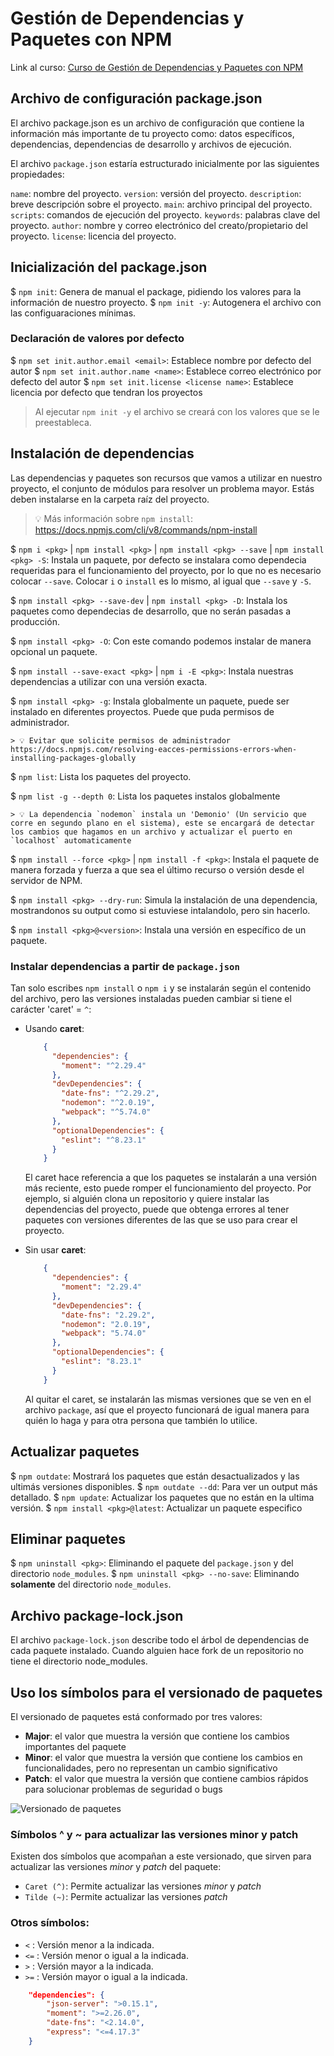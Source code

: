 # Gestión de Dependencias y Paquetes con NPM
Link al curso: [Curso de Gestión de Dependencias y Paquetes con NPM](https://platzi.com/cursos/npm-js/)

## Archivo de configuración package.json
El archivo package.json es un archivo de configuración que contiene la información más importante de tu proyecto como: datos específicos, dependencias, dependencias de desarrollo y archivos de ejecución.

El archivo `package.json` estaría estructurado inicialmente por las siguientes propiedades:

`name`:			nombre del proyecto.
`version`:		versión del proyecto.
`description`:	breve descripción sobre el proyecto.
`main`:			archivo principal del proyecto.
`scripts`:		comandos de ejecución del proyecto.
`keywords`:		palabras clave del proyecto.
`author`:		nombre y correo electrónico del creato/propietario del proyecto.
`license`:		licencia del proyecto.



## Inicialización del package.json

$ `npm init`:	 Genera de manual el package, pidiendo los valores para la información de nuestro proyecto.
$ `npm init -y`: Autogenera el archivo con las configuaraciones mínimas.


### Declaración de valores por defecto
$ `npm set init.author.email <email>`:	 Establece nombre por defecto del autor
$ `npm set init.author.name <name>`:	 Establece correo electrónico por defecto del autor
$ `npm set init.license <license name>`: Establece licencia por defecto que tendran los proyectos

> Al ejecutar `npm init -y` el archivo se creará con los valores que se le preestableca.



## Instalación de dependencias
Las dependencias y paquetes son recursos que vamos a utilizar en nuestro proyecto, el conjunto de módulos para resolver un problema mayor.
Estás deben instalarse en la carpeta raíz del proyecto.

> 💡 Más información sobre `npm install`: https://docs.npmjs.com/cli/v8/commands/npm-install


$ `npm i <pkg>` | `npm install <pkg>` | `npm install <pkg> --save` | `npm install <pkg> -S`:
	Instala un paquete, por defecto se instalara como dependecia requeridas para el funcionamiento del proyecto, por lo que no es necesario colocar `--save`. Colocar `i` o `install` es lo mismo, al igual que `--save` y `-S`.

$ `npm install <pkg> --save-dev` | `npm install <pkg> -D`:
	Instala los paquetes como dependecias de desarrollo, que no serán pasadas a producción.

$ `npm install <pkg> -O`:
	Con este comando podemos instalar de manera opcional un paquete.

$ `npm install --save-exact <pkg>` | `npm i -E <pkg>`:
	Instala nuestras dependencias a utilizar con una versión exacta.

$ `npm install <pkg> -g`:
	Instala globalmente un paquete, puede ser instalado en diferentes proyectos. Puede que puda permisos de administrador.

	> 💡 Evitar que solicite permisos de administrador https://docs.npmjs.com/resolving-eacces-permissions-errors-when-installing-packages-globally

$ `npm list`:	Lista los paquetes del proyecto.

$ `npm list -g --depth 0`:	Lista los paquetes instalos globalmente

	> 💡 La dependencia `nodemon` instala un 'Demonio' (Un servicio que corre en segundo plano en el sistema), este se encargará de detectar los cambios que hagamos en un archivo y actualizar el puerto en `localhost` automaticamente

$ `npm install --force <pkg>` | `npm install -f <pkg>`:
	Instala el paquete de manera forzada y fuerza a que sea el último recurso o versión desde el servidor de NPM.

$ `npm install <pkg> --dry-run`:
	Simula la instalación de una dependencia, mostrandonos su output como si estuviese intalandolo, pero sin hacerlo.

$ `npm install <pkg>@<version>`:
	Instala una versión en específico de un paquete.


### Instalar dependencias a partir de `package.json`
Tan solo escribes `npm install` o `npm i` y se instalarán según el contenido del archivo, pero las versiones instaladas pueden cambiar si tiene el carácter 'caret' =  `^`:

* Usando **caret**:

	```json
		{
		  "dependencies": {
		    "moment": "^2.29.4"
		  },
		  "devDependencies": {
		    "date-fns": "^2.29.2",
		    "nodemon": "^2.0.19",
		    "webpack": "^5.74.0"
		  },
		  "optionalDependencies": {
		    "eslint": "^8.23.1"
		  }
		}
	```

	El caret hace referencia a que los paquetes se instalarán a una versión más reciente, esto puede romper el funcionamiento del proyecto. Por ejemplo, si alguién clona un repositorio y quiere instalar las dependencias del proyecto, puede que obtenga errores al tener paquetes con versiones diferentes de las que se uso para crear el proyecto.

* Sin usar **caret**:

	```json
		{
		  "dependencies": {
		    "moment": "2.29.4"
		  },
		  "devDependencies": {
		    "date-fns": "2.29.2",
		    "nodemon": "2.0.19",
		    "webpack": "5.74.0"
		  },
		  "optionalDependencies": {
		    "eslint": "8.23.1"
		  }
		}
	```

	Al quitar el caret, se instalarán las mismas versiones que se ven en el archivo `package`, así  que el proyecto funcionará de igual manera para quién lo haga y para otra persona que también lo utilice.



## Actualizar paquetes
$ `npm outdate`:	 	Mostrará los paquetes que están desactualizados y las ultimás versiones disponibles.
$ `npm outdate --dd`:	Para ver un output más detallado.
$ `npm update`:		 	Actualizar los paquetes que no están en la ultima versión.
$ `npm install <pkg>@latest`: Actualizar un paquete especifico



## Eliminar paquetes
$ `npm uninstall <pkg>`:	Eliminando el paquete del `package.json` y del directorio `node_modules`.
$ `npm uninstall <pkg> --no-save`: Eliminando **solamente** del directorio `node_modules`.



## Archivo package-lock.json
El archivo `package-lock.json` describe todo el árbol de dependencias de cada paquete instalado. Cuando alguien hace fork de un repositorio no tiene el directorio node_modules.



## Uso los símbolos para el versionado de paquetes
El versionado de paquetes está conformado por tres valores:

* **Major**: el valor que muestra la versión que contiene los cambios importantes del paquete
* **Minor**: el valor que muestra la versión que contiene los cambios en funcionalidades, pero no representan un cambio significativo
* **Patch**: el valor que muestra la versión que contiene cambios rápidos para solucionar problemas de seguridad o bugs

![Versionado de paquetes](https://static.platzi.com/media/user_upload/wheelbarrel-no-tilde-caret-white-bg-w1000-72ca1a72-4c7f-4abe-8482-425c01a72f89.jpg)


### Símbolos ^ y ~ para actualizar las versiones minor y patch
Existen dos símbolos que acompañan a este versionado, que sirven para actualizar las versiones _minor_ y _patch_ del paquete:

* `Caret (^)`: Permite actualizar las versiones _minor_ y _patch_
* `Tilde (~)`: Permite actualizar las versiones _patch_


### Otros símbolos:
* `<`	: Versión menor a la indicada.
* `<=`  : Versión menor o igual a la indicada.
* `>`	: Versión mayor a la indicada.
* `>=`  : Versión mayor o igual a la indicada.

```json
	"dependencies": {
	    "json-server": ">0.15.1",
	    "moment": ">=2.26.0",
	    "date-fns": "<2.14.0",
	    "express": "<=4.17.3"
	}
```






